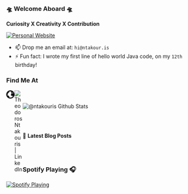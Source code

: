 ### 🛸 Welcome Aboard 🛸

__Curiosity X Creativity X Contribution__

[![Personal Website](https://img.shields.io/website?label=ntakour.is&style=for-the-badge&url=https%3A%2F%2Fntakour.is)](https://ntakour.is)

- 📫 Drop me an email at: `hi@ntakour.is`
- ⚡ Fun fact: I wrote my first line of hello world Java code, on my `12th` birthday!

### Find Me At
[<img align="left" alt="ntakour.is" width="22px" src="https://raw.githubusercontent.com/iconic/open-iconic/master/svg/globe.svg" />][website]
[<img align="left" alt="Theodoros Ntakouris | LinkedIn" width="22px" src="https://cdn.jsdelivr.net/npm/simple-icons@v3/icons/linkedin.svg" />][linkedin]

<br />
<br />
<img alt="@ntakouris Github Stats" src="https://github-readme-stats.codestackr.vercel.app/api?username=ntakouris&show_icons=true&hide_border=true" />

<br /><br />

📕 **Latest Blog Posts**
<!-- BLOG-POST-LIST:START -->
<!-- BLOG-POST-LIST:END -->

<br /><br />

### Spotify Playing 🎧
[<img src="https://now-playing-codestackr.vercel.app/api/spotify-playing" alt="Spotify Playing" width="350" />](https://open.spotify.com/user/sv9ylxlw0bjl7d2gqezpg1qvi)

[website]: https://ntakour.is
[linkedin]: https://www.linkedin.com/in/theodoros-ntakouris/
